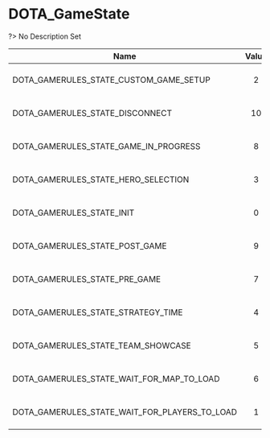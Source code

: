 # DOTA_GameState
?> No Description Set

Name|Value|Description|Client
--|:--:|--|:--:
DOTA_GAMERULES_STATE_CUSTOM_GAME_SETUP|2|No Description Set|✖
DOTA_GAMERULES_STATE_DISCONNECT|10|No Description Set|✖
DOTA_GAMERULES_STATE_GAME_IN_PROGRESS|8|No Description Set|✖
DOTA_GAMERULES_STATE_HERO_SELECTION|3|No Description Set|✖
DOTA_GAMERULES_STATE_INIT|0|No Description Set|✖
DOTA_GAMERULES_STATE_POST_GAME|9|No Description Set|✖
DOTA_GAMERULES_STATE_PRE_GAME|7|No Description Set|✖
DOTA_GAMERULES_STATE_STRATEGY_TIME|4|No Description Set|✖
DOTA_GAMERULES_STATE_TEAM_SHOWCASE|5|No Description Set|✖
DOTA_GAMERULES_STATE_WAIT_FOR_MAP_TO_LOAD|6|No Description Set|✖
DOTA_GAMERULES_STATE_WAIT_FOR_PLAYERS_TO_LOAD|1|No Description Set|✖

